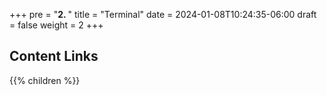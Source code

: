 +++
pre = "<b>2. </b>"
title = "Terminal"
date = 2024-01-08T10:24:35-06:00
draft = false
weight = 2
+++

## Content Links

{{% children %}}
